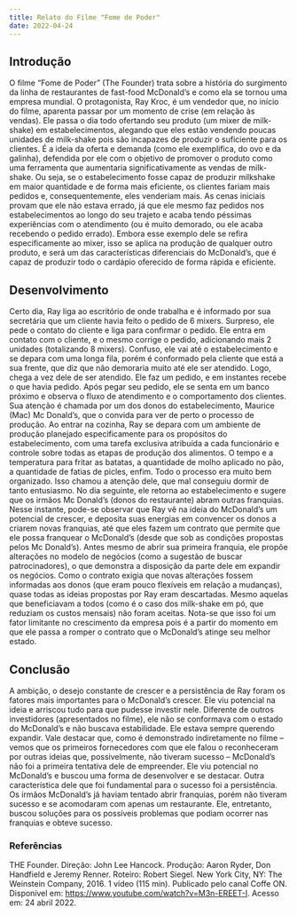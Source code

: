 ```yaml
---
title: Relato do Filme "Fome de Poder"
date: 2022-04-24
---
```


## Introdução

O filme “Fome de Poder” (The Founder) trata sobre a história do
surgimento da linha de restaurantes de fast-food McDonald’s e como ela se tornou
uma empresa mundial. O protagonista, Ray Kroc, é um vendedor que, no início do
filme, aparenta passar por um momento de crise (em relação às vendas). Ele passa
o dia todo ofertando seu produto (um mixer de milk-shake) em estabelecimentos,
alegando que eles estão vendendo poucas unidades de milk-shake pois são
incapazes de produzir o suficiente para os clientes. É a ideia da oferta e demanda
(como ele exemplifica, do ovo e da galinha), defendida por ele com o objetivo de
promover o produto como uma ferramenta que aumentaria significativamente as
vendas de milk-shake. Ou seja, se o estabelecimento fosse capaz de produzir milkshake em maior quantidade e de forma mais eficiente, os clientes fariam mais
pedidos e, consequentemente, eles venderiam mais. As cenas iniciais provam que
ele não estava errado, já que ele mesmo faz pedidos nos estabelecimentos ao longo
do seu trajeto e acaba tendo péssimas experiências com o atendimento (ou é muito
demorado, ou ele acaba recebendo o pedido errado). Embora esse exemplo dele se
refira especificamente ao mixer, isso se aplica na produção de qualquer outro
produto, e será um das características diferenciais do McDonald’s, que é capaz de
produzir todo o cardápio oferecido de forma rápida e eficiente.

## Desenvolvimento

Certo dia, Ray liga ao escritório de onde trabalha e é informado por
sua secretária que um cliente havia feito o pedido de 6 mixers. Surpreso, ele pede o
contato do cliente e liga para confirmar o pedido. Ele entra em contato com o cliente,
e o mesmo corrige o pedido, adicionando mais 2 unidades (totalizando 8 mixers).
Confuso, ele vai até o estabelecimento e se depara com uma longa fila, porém é
conformado pela cliente que está a sua frente, que diz que não demoraria muito até
ele ser atendido. Logo, chega a vez dele de ser atendido. Ele faz um pedido, e em
instantes recebe o que havia pedido. Após pegar seu pedido, ele se senta em um
banco próximo e observa o fluxo de atendimento e o comportamento dos clientes.
Sua atenção é chamada por um dos donos do estabelecimento, Maurice (Mac) Mc
Donald’s, que o convida para ver de perto o processo de produção.
Ao entrar na cozinha, Ray se depara com um ambiente de produção
planejado especificamente para os propósitos do estabelecimento, com uma tarefa
exclusiva atribuída a cada funcionário e controle sobre todas as etapas de produção
dos alimentos. O tempo e a temperatura para fritar as batatas, a quantidade de
molho aplicado no pão, a quantidade de fatias de picles, enfim. Todo o processo era
muito bem organizado. Isso chamou a atenção dele, que mal conseguiu dormir de
tanto entusiasmo. No dia seguinte, ele retorna ao estabelecimento e sugere que os
irmãos Mc Donald’s (donos do restaurante) abram outras franquias.
Nesse instante, pode-se observar que Ray vê na ideia do
McDonald’s um potencial de crescer, e deposita suas energias em convencer os
donos a criarem novas franquias, até que eles fazem um contrato que permite que
ele possa franquear o McDonald’s (desde que sob as condições propostas pelos Mc
Donald’s). Antes mesmo de abrir sua primeira franquia, ele propõe alterações no
modelo de negócios (como a sugestão de buscar patrocinadores), o que demonstra
a disposição da parte dele em expandir os negócios.
Como o contrato exigia que novas alterações fossem informadas aos
donos (que eram pouco flexíveis em relação a mudanças), quase todas as ideias
propostas por Ray eram descartadas. Mesmo aquelas que beneficiavam a todos
(como é o caso dos milk-shake em pó, que reduziam os custos mensais) não foram
aceitas. Nota-se que isso foi um fator limitante no crescimento da empresa pois é a
partir do momento em que ele passa a romper o contrato que o McDonald’s atinge
seu melhor estado.

## Conclusão

A ambição, o desejo constante de crescer e a persistência de Ray
foram os fatores mais importantes para o McDonald’s crescer. Ele viu potencial na
ideia e arriscou tudo para que pudesse investir nele. Diferente de outros investidores
(apresentados no filme), ele não se conformava com o estado do McDonald’s e não
buscava estabilidade. Ele estava sempre querendo expandir. Vale destacar que,
como é demonstrado indiretamente no filme – vemos que os primeiros fornecedores
com que ele falou o reconheceram por outras ideias que, possivelmente, não tiveram
sucesso – McDonald’s não foi a primeira tentativa dele de empreender. Ele viu
potencial no McDonald’s e buscou uma forma de desenvolver e se destacar. Outra
característica dele que foi fundamental para o sucesso foi a persistência. Os irmãos
McDonald’s já haviam tentado abrir franquias, porém não tiveram sucesso e se
acomodaram com apenas um restaurante. Ele, entretanto, buscou soluções para os
possíveis problemas que podiam ocorrer nas franquias e obteve sucesso.

### Referências

THE Founder. Direção: John Lee Hancock. Produção: Aaron Ryder, Don Handfield e
Jeremy Renner. Roteiro: Robert Siegel. New York City, NY: The Weinstein
Company, 2016. 1 vídeo (115 min). Publicado pelo canal Coffe ON. Disponível em:
https://www.youtube.com/watch?v=M3n-EREET-I. Acesso em: 24 abril 2022.
